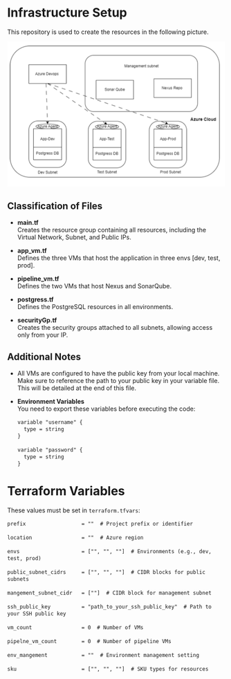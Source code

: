 
# Infrastructure Setup

This repository is used to create the resources in the following picture.

![Alt text](image.png)


## Classification of Files

- **main.tf**  
  Creates the resource group containing all resources, including the Virtual Network, Subnet, and Public IPs.

- **app_vm.tf**  
  Defines the three VMs that host the application in three envs [dev, test, prod].

- **pipeline_vm.tf**  
  Defines the two VMs that host Nexus and SonarQube.

- **postgress.tf**  
  Defines the PostgreSQL resources in all environments.

- **securityGp.tf**  
  Creates the security groups attached to all subnets, allowing access only from your IP.

## Additional Notes

- All VMs are configured to have the public key from your local machine.  
  Make sure to reference the path to your public key in your variable file. This will be detailed at the end of this file.

- **Environment Variables**  
  You need to export these variables before executing the code:

  ```hcl
  variable "username" {
    type = string
  }

  variable "password" {
    type = string
  }

# Terraform Variables

These values must be set in `terraform.tfvars`:

```hcl
prefix                  = ""  # Project prefix or identifier

location                = ""  # Azure region

envs                    = ["", "", ""]  # Environments (e.g., dev, test, prod)

public_subnet_cidrs     = ["", "", ""]  # CIDR blocks for public subnets

mangement_subnet_cidr   = [""]  # CIDR block for management subnet

ssh_public_key          = "path_to_your_ssh_public_key"  # Path to your SSH public key

vm_count                = 0  # Number of VMs

pipelne_vm_count        = 0  # Number of pipeline VMs

env_mangement           = ""  # Environment management setting

sku                     = ["", "", ""]  # SKU types for resources
